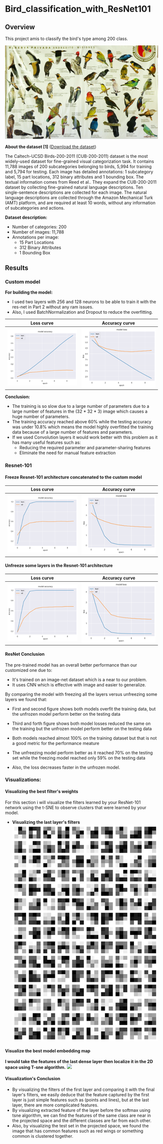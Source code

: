 # Bird_classification_with_ResNet101

## Overview
This project amis to classify the bird's type among 200 class.

![](Image/image1.png)

**About the dataset [1]** ([Download the dataset](https://www.kaggle.com/datasets/xiaojiu1414/cub-200-2011))

The Caltech-UCSD Birds-200-2011 (CUB-200-2011) dataset is the most widely-used dataset for fine-grained visual categorization task. It contains 11,788 images of 200 subcategories belonging to birds, 5,994 for training and 5,794 for testing. Each image has detailed annotations: 1 subcategory label, 15 part locations, 312 binary attributes and 1 bounding box. The textual information comes from Reed et al.. They expand the CUB-200-2011 dataset by collecting fine-grained natural language descriptions. Ten single-sentence descriptions are collected for each image. The natural language descriptions are collected through the Amazon Mechanical Turk (AMT) platform, and are required at least 10 words, without any information of subcategories and actions.

**Dataset description:**
- Number of categories: 200
- Number of images: 11,788
- Annotations per image: 
  - 15 Part Locations
  - 312 Binary Attributes 
  - 1 Bounding Box

## Results
### Custom model
**For building the model:**
- I used two layers with 256 and 128 neurons to be able to train it with the res-net in Part 2 without any ram issues.
- Also, I used BatchNormalization and  Dropout to reduce the overfitting.

| Loss curve            | Accuracy curve            |
|-----------------------|---------------------------|
| ![](Image/Output.png) | ![](Image/Output2.png)    |


**Conclusion:**
- The training is so slow due to a large number of parameters due to a large number of features in the (32 * 32 * 3) image which causes a huge number of parameters.
- The training accuracy reached above 60% while the testing accuracy was under 10.8% which means the model highly overfitted the training data because of a large number of features and parameters.
- If we used Convolution layers it would work better with this problem as it has many useful features such as:
    - Reducing the required parameter and parameter-sharing features
    - Eliminate the need for manual feature extraction

### Resnet-101
#### Freeze Resnet-101 architecture concatenated to the custom model

| Loss curve             | Accuracy curve         |
|------------------------|------------------------|
| ![](Image/Output3.png) | ![](Image/Output4.png) |


#### Unfreeze some layers in the Resnet-101 architecture

| Loss curve             | Accuracy curve         |
|------------------------|------------------------|
| ![](Image/Output5.png) | ![](Image/Output6.png) |


#### ResNet Conclusion
The pre-trained model has an overall better performance than our customized one due to:
- It's trained on an image-net dataset which is a near to our problem.
- It uses CNN which is effective with image and easier to generalize.

By comparing the model with freezing all the layers versus unfreezing some layers we found that:
- First and second figure shows both models overfit the training data, but the unfrozen model perform better on the testing data
- Third and forth figure shows both model losses reduced the same on the training but the unfrozen model perform better on the testing data

- Both models reached almost 100% on the training dataset but that is not a good metric for the performance meature
- The unfreezing model perform better as it reached 70% on the testing set while the freezing model reached only 59% on the testing data
- Also, the loss decreases faster in the unfrozen model.


### Visualizations:

#### Visualizing the best filter's weights
For this section i will visualize the filters learned by your ResNet-101 network using the t-SNE to observe clusters that were learned by your model.

- **Visualizing the last layer's filters**
![](Image/Output7.png)

#### Visualize the best model embedding map
**I would take the features of the last dense layer then localize it in the 2D space using T-sne algorithm.**
![](Image/Output8.png)

#### Visualization's Conclusion
- By visualizing the filters of the first layer and comparing it with the final layer's filters, we easily deduce that the feature captured by the first layer is just simple features such as (points and lines),
but at the last layer, there are more complicated features.
- By visualizing extracted feature of the layer before the softmax using tsne algorithm, we can find the features of the same class are near in the projected space and the different classes are far from each other.
- Also, by visualizing the test set in the projected space, we found the image that has common features such as red wings or something common is clustered together.

